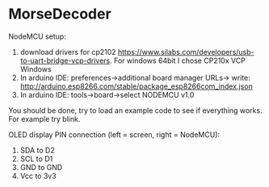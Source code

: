 # MorseDecoder

NodeMCU setup:
1) download drivers for cp2102 https://www.silabs.com/developers/usb-to-uart-bridge-vcp-drivers. For windows 64bit I chose CP210x VCP Windows
2) In arduino IDE: preferences->additional board manager URLs-> write: http://arduino.esp8266.com/stable/package_esp8266com_index.json
3) In arduino IDE: tools->board->select NODEMCU v1.0

You should be done, try to load an example code to see if everything works. For example try blink.

OLED display PIN connection (left = screen, right = NodeMCU):
1) SDA to D2
2) SCL to D1 
3) GND to GND
4) Vcc to 3v3
